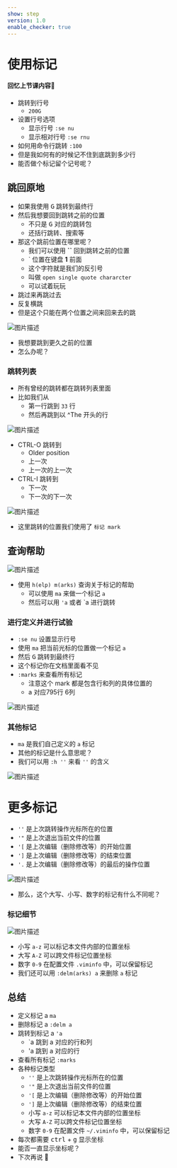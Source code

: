 ```yaml
---
show: step
version: 1.0
enable_checker: true
---
```


# 使用标记

#### 回忆上节课内容🤔

- 跳转到行号 
	- `200G`
- 设置行号选项
	- 显示行号 `:se nu`
	- 显示相对行号 `:se rnu`
- 如何用命令行跳转 `:100`
- 但是我如何有的时候记不住到底跳到多少行
- 能否做个标记留个记号呢？


## 跳回原地

- 如果我使用 <kbd>G</kbd> 跳转到最终行
- 然后我想要回到跳转之前的位置
	- 不只是 <kbd>G</kbd> 对应的跳转包
	- 还括行跳转、搜索等
- 那这个跳前位置在哪里呢？
	- 我们可以使用 **``** 回到跳转之前的位置
	- ` 位置在键盘 **1** 前面
	- 这个字符就是我们的反引号
	- 叫做 `open single quote chararcter`
	- 可以试着玩玩
- 跳过来再跳过去
- 反复横跳
- 但是这个只能在两个位置之间来回来去的跳

![图片描述](https://doc.shiyanlou.com/courses/uid1190679-20210705-1625481287791)

- 我想要跳到更久之前的位置
- 怎么办呢？

### 跳转列表

- 所有曾经的跳转都在跳转列表里面
- 比如我们从
  - 第一行跳到 `33` 行
  - 然后再跳到以 ^The 开头的行

![图片描述](https://doc.shiyanlou.com/courses/uid1190679-20210705-1625481789393)

- CTRL-O 跳转到 
	- Older position
	- 上一次
	- 上一次的上一次
- CTRL-I 跳转到
	- 下一次
	- 下一次的下一次

![图片描述](https://doc.shiyanlou.com/courses/uid1190679-20210705-1625481856071)

- 这里跳转的位置我们使用了 `标记 mark`

## 查询帮助

![图片描述](https://doc.shiyanlou.com/courses/uid1190679-20210128-1611793827749)

- 使用 `h(elp) m(arks)` 查询关于标记的帮助 
	- 可以使用 `ma` 来做一个标记 `a`
	- 然后可以用 `'a` 或者 `a 进行跳转

### 进行定义并进行试验

- `:se nu` 设置显示行号
- 使用 `ma` 把当前光标的位置做一个标记 `a`
- 然后 <kbd>G</kbd> 跳转到最终行
- 这个标记你在文档里面看不见
- `:marks` 来查看所有标记
	- 注意这个 mark 都是包含行和列的具体位置的
	- a 对应795行 6列

![图片描述](https://doc.shiyanlou.com/courses/uid1190679-20210128-1611794963053)

### 其他标记

- `ma` 是我们自己定义的 `a` 标记
- 其他的标记是什么意思呢？
- 我们可以用 `:h ''` 来看 `''` 的含义

![图片描述](https://doc.shiyanlou.com/courses/uid1190679-20210128-1611795271314)

# 更多标记

- `''` 是上次跳转操作光标所在的位置
- `'"` 是上次退出当前文件的位置
- `'[` 是上次编辑（删除修改等）的开始位置
- `']` 是上次编辑（删除修改等）的结束位置
- `'.` 是上次编辑（删除修改等）的最后的操作位置

![图片描述](https://doc.shiyanlou.com/courses/uid1190679-20210709-1625829522831)

- 那么，这个大写、小写、数字的标记有什么不同呢？

### 标记细节

![图片描述](https://doc.shiyanlou.com/courses/uid1190679-20210128-1611796448274)

- 小写 `a-z` 可以标记本文件内部的位置坐标
- 大写 `A-Z` 可以跨文件标记位置坐标
- 数字 `0-9` 在配置文件 `.viminfo` 中，可以保留标记
- 我们还可以用 `:delm(arks) a` 来删除 `a` 标记

## 总结
- 定义标记 a `ma`
- 删除标记 a `:delm a`
- 跳转到标记 a `'a`
	- `a 跳到 a 对应的行和列
	- 'a 跳到 a 对应的行
- 查看所有标记 `:marks`
- 各种标记类型
  - `''` 是上次跳转操作光标所在的位置
  - `'"` 是上次退出当前文件的位置
  - `'[` 是上次编辑（删除修改等）的开始位置
  - `']` 是上次编辑（删除修改等）的结束位置
  - 小写 `a-z` 可以标记本文件内部的位置坐标
  - 大写 `A-Z` 可以跨文件标记位置坐标
  - 数字 `0-9` 在配置文件 `~/.viminfo` 中，可以保留标记
- 每次都需要 <kbd>ctrl</kbd> + <kbd>g</kbd> 显示坐标
- 能否一直显示坐标呢？
- 下次再说 👋







